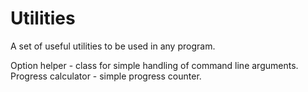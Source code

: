 Utilities
=====
A set of useful utilities to be used in any program.

Option helper - class for simple handling of command line arguments.
Progress calculator - simple progress counter.
